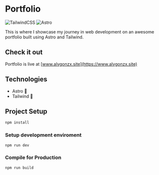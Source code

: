# Portfolio

![TailwindCSS](https://img.shields.io/badge/tailwindcss-%2338B2AC.svg?style=for-the-badge&logo=tailwind-css&logoColor=white)
![Astro](https://img.shields.io/badge/astro-%23FF5D01.svg?style=for-the-badge&logo=astro&logoColor=white)

This is where I showcase my journey in web development on an awesome portfolio built using Astro and Tailwind.

## Check it out

Portfolio is live at [www.alvgonzx.site](https://www.alvgonzx.site)

## Technologies

-   Astro 🚀
-   Tailwind 🔷

## Project Setup

```sh
npm install
```

### Setup development enviroment

```sh
npm run dev
```

### Compile for Production

```sh
npm run build
```
